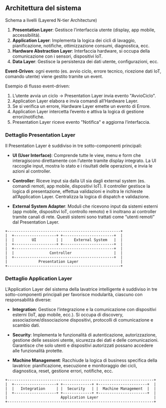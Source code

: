 ## Architettura del sistema
Schema a livelli (Layered N-tier Architecture)

1. **Presentation Layer**: Gestisce l’interfaccia utente (display, app mobile, accessibilità).
2. **Application Layer**: Implementa la logica dei cicli di lavaggio, pianificazione, notifiche, ottimizzazione consumi, diagnostica, ecc.
3. **Hardware Abstraction Layer**: Interfaccia hardware, si occupa della comunicazione con i sensori, dispositivi IoT.
4. **Data Layer**: Gestisce la persistenza dei dati utente, configurazioni, ecc.

**Event-Driven**:
ogni evento (es. avvio ciclo, errore tecnico, ricezione dati IoT, comando utente) viene gestito tramite un event.

Esempio di flusso event-driven:
1. L’utente avvia un ciclo → Presentation Layer invia evento "AvvioCiclo".
2. Application Layer elabora e invia comandi all’Hardware Layer.
3. Se si verifica un errore, Hardware Layer emette un evento di Errore.
4. Application Layer intercetta l’evento e attiva la logica di gestione errori/notifiche.
5. Presentation Layer riceve evento "Notifica" e aggiorna l’interfaccia.

### Dettaglio Presentation Layer

Il Presentation Layer è suddiviso in tre sotto-componenti principali:

- **UI (User Interface)**: Comprende tutte le view, menu e form che interagiscono direttamente con l’utente tramite display integrato. La UI raccoglie input, mostra lo stato e i risultati delle operazioni, e invia le azioni al controller.

- **Controller**: Riceve input sia dalla UI sia dagli external system (es. comandi remoti, app mobile, dispositivi IoT). Il controller gestisce la logica di presentazione, effettua validazioni e inoltra le richieste all’Application Layer. Centralizza la logica di dispatch e validazione.

- **External System Adapter**: Moduli che ricevono input da sistemi esterni (app mobile, dispositivi IoT, controllo remoto) e li inoltrano ai controller tramite canali di rete. Questi sistemi sono trattati come “utenti remoti” dal Presentation Layer.

```
+---------------------------------------------------+
|  +-------------------+ +-----------------------+  |
|  |        UI         | |     External System   |  |
|  +-------------------+ +-----------------------+  |
|  +---------------------------------------------+  |
|  |                Controller                   |  |
|  +---------------------------------------------+  |
|              Presentation Layer                   |
+---------------------------------------------------+
```

### Dettaglio Application Layer

L’Application Layer del sistema della lavatrice intelligente è suddiviso in tre sotto-componenti principali per favorisce modularità, ciascuno con responsabilità diverse:

- **Integration**: Gestisce l’integrazione e la comunicazione con dispositivi esterni (IoT, app mobile, ecc.). Si occupa di discovery, associazione/dissociazione dispositivi, protocolli di comunicazione e scambio dati.

- **Security**: Implementa le funzionalità di autenticazione, autorizzazione, gestione delle sessioni utente, sicurezza dei dati e delle comunicazioni. Garantisce che solo utenti e dispositivi autorizzati possano accedere alle funzionalità protette.

- **Machine Management**: Racchiude la logica di business specifica della lavatrice: pianificazione, esecuzione e monitoraggio dei cicli, diagnostica, reset, gestione errori, notifiche, ecc.

```
+------------------------------------------------------------------+
|  +-------------------+ +-------------+ +----------------------+  |
|  |   Integration     | |  Security   | |  Machine Management  |  |
|  +-------------------+ +-------------+ +----------------------+  |
|                        Application Layer                         |
+------------------------------------------------------------------+
```
